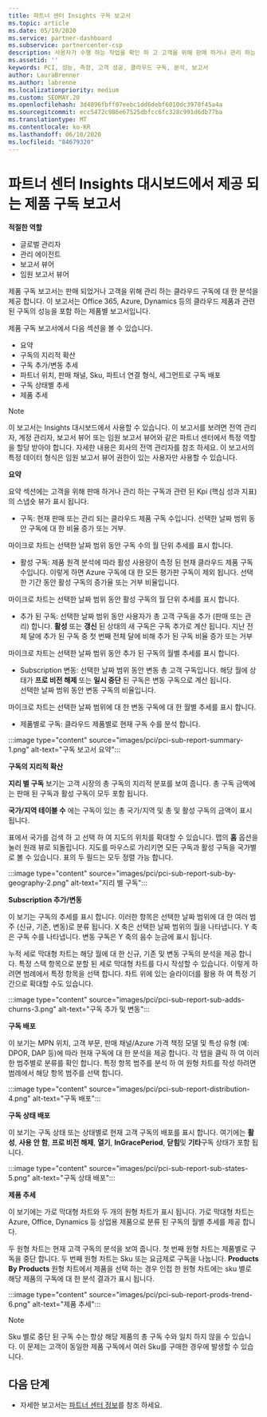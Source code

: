```yaml
---
title: 파트너 센터 Insights 구독 보고서
ms.topic: article
ms.date: 05/19/2020
ms.service: partner-dashboard
ms.subservice: partnercenter-csp
description: 사용자가 수행 하는 작업을 확인 하 고 고객을 위해 판매 하거나 관리 하는 클라우드 구독과 관련 하 여 개선할 수 있는 위치를 확인 하세요.
ms.assetid: ''
keywords: PCI, 성능, 측정, 고객 성공, 클라우드 구독, 분석, 보고서
author: LauraBrenner
ms.author: labrenne
ms.localizationpriority: medium
ms.custom: SEOMAY.20
ms.openlocfilehash: 3d4896fbff07eebc1dd6debf6010dc3970f45a4a
ms.sourcegitcommit: ecc5472c986e67525dbfcc6fc328c991d6db77ba
ms.translationtype: MT
ms.contentlocale: ko-KR
ms.lasthandoff: 06/10/2020
ms.locfileid: "84679320"
---
```

# <a name="product-subscriptions-report-available-from-the-partner-center-insights-dashboard"></a>파트너 센터 Insights 대시보드에서 제공 되는 제품 구독 보고서

**적절한 역할**
- 글로벌 관리자
- 관리 에이전트
- 보고서 뷰어
- 임원 보고서 뷰어

제품 구독 보고서는 판매 되었거나 고객을 위해 관리 하는 클라우드 구독에 대 한 분석을 제공 합니다. 이 보고서는 Office 365, Azure, Dynamics 등의 클라우드 제품과 관련 된 구독의 성능을 포함 하는 제품별 보고서입니다.

제품 구독 보고서에서 다음 섹션을 볼 수 있습니다.

- 요약
- 구독의 지리적 확산
- 구독 추가/변동 추세
- 파트너 위치, 판매 채널, Sku, 파트너 연결 형식, 세그먼트로 구독 배포
- 구독 상태별 추세
- 제품 추세

 > [!NOTE]
 > 이 보고서는 Insights 대시보드에서 사용할 수 있습니다. 이 보고서를 보려면 전역 관리자, 계정 관리자, 보고서 뷰어 또는 임원 보고서 뷰어와 같은 파트너 센터에서 특정 역할을 할당 받아야 합니다. 자세한 내용은 회사의 전역 관리자를 참조 하세요. 이 보고서의 특정 데이터 형식은 임원 보고서 뷰어 권한이 있는 사용자만 사용할 수 있습니다.

**요약**

요약 섹션에는 고객을 위해 판매 하거나 관리 하는 구독과 관련 된 Kpi (핵심 성과 지표)의 스냅숏 뷰가 표시 됩니다.  

- 구독: 현재 판매 또는 관리 되는 클라우드 제품 구독 수입니다.
선택한 날짜 범위 동안 구독에 대 한 비율 증가 또는 거부.

마이크로 차트는 선택한 날짜 범위 동안 구독 수의 월 단위 추세를 표시 합니다.

- 활성 구독: 제품 원격 분석에 따라 활성 사용량이 측정 된 현재 클라우드 제품 구독 수입니다. 이렇게 하면 Azure 구독에 대 한 모든 평가판 구독이 제외 됩니다.
선택한 기간 동안 활성 구독의 증가율 또는 거부 비율입니다.

마이크로 차트는 선택한 날짜 범위 동안 활성 구독의 월 단위 추세를 표시 합니다.

- 추가 된 구독: 선택한 날짜 범위 동안 사용자가 총 고객 구독을 추가 (판매 또는 관리) 합니다. **활성** 또는 **갱신** 된 상태의 새 구독은 구독 추가로 계산 됩니다.
지난 전체 달에 추가 된 구독 중 첫 번째 전체 달에 비해 추가 된 구독 비율 증가 또는 거부

마이크로 차트는 선택한 날짜 범위 동안 추가 된 구독의 월별 추세를 표시 합니다.

- Subscription 변동: 선택한 날짜 범위 동안 변동 총 고객 구독입니다. 해당 월에 상태가 **프로 비전 해제** 또는 **일시 중단** 된 구독은 변동 구독으로 계산 됩니다.  
선택한 날짜 범위 동안 변동 구독의 비율입니다.

마이크로 차트는 선택한 날짜 범위에 대 한 변동 구독에 대 한 월별 추세를 표시 합니다.

- 제품별로 구독: 클라우드 제품별로 현재 구독 수를 분석 합니다.

:::image type="content" source="images/pci/pci-sub-report-summary-1.png" alt-text="구독 보고서 요약":::

**구독의 지리적 확산**

**지리 별 구독** 보기는 고객 시장의 총 구독의 지리적 분포를 보여 줍니다. 총 구독 금액에는 판매 된 구독과 활성 구독이 모두 포함 됩니다.

**국가/지역 테이블 수** 에는 구독이 있는 총 국가/지역 및 총 및 활성 구독의 금액이 표시 됩니다.

표에서 국가를 검색 하 고 선택 하 여 지도의 위치를 확대할 수 있습니다. 맵의 **홈** 옵션을 눌러 원래 뷰로 되돌립니다. 지도를 마우스로 가리키면 모든 구독과 활성 구독을 국가별로 볼 수 있습니다. 표의 두 필드는 모두 정렬 가능 합니다.

:::image type="content" source="images/pci/pci-sub-report-sub-by-geography-2.png" alt-text="지리 별 구독":::

**Subscription 추가/변동**

이 보기는 구독의 추세를 표시 합니다. 이러한 항목은 선택한 날짜 범위에 대 한 여러 범주 (신규, 기존, 변동)로 분류 됩니다. X 축은 선택한 날짜 범위의 월을 나타냅니다. Y 축은 구독 수를 나타냅니다. 변동 구독은 Y 축의 음수 눈금에 표시 됩니다. 

누적 세로 막대형 차트는 해당 월에 대 한 신규, 기존 및 변동 구독의 분석을 제공 합니다. 특정 스택 항목으로 분할 된 세로 막대형 차트를 다시 작성할 수 있습니다. 이렇게 하려면 범례에서 특정 항목을 선택 합니다. 차트 위에 있는 슬라이더를 활용 하 여 특정 기간으로 확대할 수도 있습니다.

:::image type="content" source="images/pci/pci-sub-report-sub-adds-churns-3.png" alt-text="구독 추가 및 변동":::

**구독 배포**

이 보기는 MPN 위치, 고객 부문, 판매 채널/Azure 가격 책정 모델 및 특성 유형 (예: DPOR, DAP 등)에 따라 현재 구독에 대 한 분석을 제공 합니다. 각 탭을 클릭 하 여 이러한 범주별로 분류를 확인 합니다. 특정 항목 범주를 분석 하 여 원형 차트를 작성 하려면 범례에서 해당 항목 범주를 선택 합니다.

:::image type="content" source="images/pci/pci-sub-report-distribution-4.png" alt-text="구독 배포":::

**구독 상태 배포**

이 보기는 구독 상태 또는 상태별로 현재 고객 구독의 배포를 표시 합니다. 여기에는 **활성**, **사용 안 함**, **프로 비전 해제**, **열기**, **InGracePeriod**, **닫힘**및 **기타**구독 상태가 포함 됩니다.

:::image type="content" source="images/pci/pci-sub-report-sub-states-5.png" alt-text="구독 상태 배포":::

**제품 추세**

이 보기에는 가로 막대형 차트와 두 개의 원형 차트가 표시 됩니다. 가로 막대형 차트는 Azure, Office, Dynamics 등 상업용 제품으로 분류 된 구독의 월별 추세를 제공 합니다.

두 원형 차트는 현재 고객 구독의 분석을 보여 줍니다. 첫 번째 원형 차트는 제품별로 구독을 중단 합니다. 두 번째 원형 차트는 Sku 또는 요금제로 구독을 나눕니다. **Products By Products** 원형 차트에서 제품을 선택 하는 경우 인접 한 원형 차트에는 sku 별로 해당 제품의 구독에 대 한 분석 결과가 표시 됩니다.

:::image type="content" source="images/pci/pci-sub-report-prods-trend-6.png" alt-text="제품 추세":::

> [!NOTE]
 > Sku 별로 중단 된 구독 수는 항상 해당 제품의 총 구독 수와 일치 하지 않을 수 있습니다. 이 문제는 고객이 동일한 제품 구독에서 여러 Sku를 구매한 경우에 발생할 수 있습니다.

## <a name="next-steps"></a>다음 단계

- 자세한 보고서는 [파트너 센터 정보](partner-center-insights.md)를 참조 하세요.
